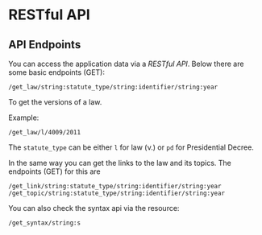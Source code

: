 # RESTful API 

## API Endpoints

You can access the application data via a _RESTful API_. Below there are some basic endpoints (GET):

```
/get_law/string:statute_type/string:identifier/string:year
```

To get the versions of a law. 

Example: 

```
/get_law/l/4009/2011
```

The `statute_type` can be either `l` for law (ν.) or `pd` for Presidential Decree. 

In the same way you can get the links to the law and its topics. The endpoints (GET) for this are 

```
/get_link/string:statute_type/string:identifier/string:year
/get_topic/string:statute_type/string:identifier/string:year
```

You can also check the syntax api via the resource: 

```
/get_syntax/string:s
```




